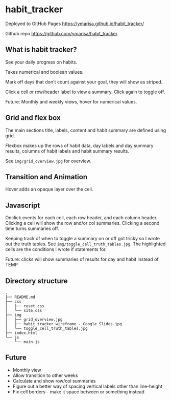 # habit_tracker
Deployed to GitHub Pages 
https://ymarisa.github.io/habit_tracker/

Github repo
https://github.com/ymarisa/habit_tracker

## What is habit tracker?
See your daily progress on habits. 

Takes numerical and boolean values.

Mark off days that don't count against your goal, they will show as striped.

Click a cell or row/header label to view a summary. Click again to toggle off.

Future: Monthly and weekly views, hover for numerical values.

## Grid and flex box
The main sections title, labels, content and habit summary are defined using grid.

Flexbox makes up the rows of habit data, day labels and day summary results, columns of habit labels and habit summary results.

See `img/grid_overview.jpg` for overview.
 
## Transition and Animation
Hover adds an opaque layer over the cell.

## Javascript
Onclick events for each cell, each row header, and each column header. Clicking a cell will show the row and/or col summaries. Clicking a second time turns summaries off.

Keeping track of when to toggle a summary on or off got tricky so I wrote out the truth tables. See `img/toggle_cell_truth_tables.jpg`. The highlighted cells are the conditions I wrote if statements for. 

Future: clicks will show summaries of results for day and habit instead of TEMP

## Directory structure

```
.
├── README.md
├── css
│   ├── reset.css
│   └── site.css
├── img
│   ├── grid_overview.jpg
│   ├── habit_tracker_wireframe_-_Google_Slides.jpg
│   └── toggle_cell_truth_tables.jpg
├── index.html
└── js
    └── main.js

```

## Future
* Monthly view
* Allow transition to other weeks
* Calculate and show row/col summaries
* Figure out a better way of spacing vertical labels other than line-height
* Fix cell borders - make it space between or something instead

